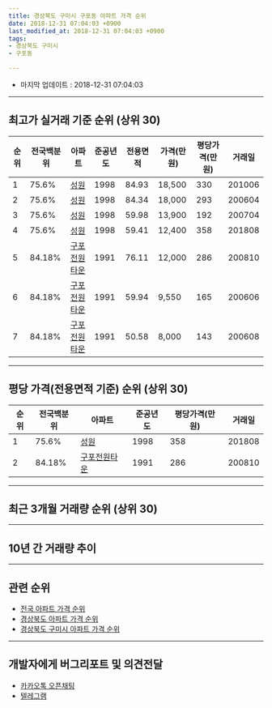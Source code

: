 ```yaml
---
title: 경상북도 구미시 구포동 아파트 가격 순위
date: 2018-12-31 07:04:03 +0900
last_modified_at: 2018-12-31 07:04:03 +0900
tags:
- 경상북도 구미시
- 구포동

---
```


* 마지막 업데이트 : 2018-12-31 07:04:03

---

## 최고가 실거래 기준 순위 (상위 30)


|순위|전국백분위|아파트|준공년도|전용면적|가격(만원)|평당가격(만원)|거래일|
|---|---|---|---|---|---|---|---|
|1|75.6%|[성원](https://search.naver.com/search.naver?query=%EA%B2%BD%EC%83%81%EB%B6%81%EB%8F%84+%EA%B5%AC%EB%AF%B8%EC%8B%9C+%EA%B5%AC%ED%8F%AC%EB%8F%99+%EC%84%B1%EC%9B%90)|1998|84.93|18,500|330|201006|
|2|75.6%|[성원](https://search.naver.com/search.naver?query=%EA%B2%BD%EC%83%81%EB%B6%81%EB%8F%84+%EA%B5%AC%EB%AF%B8%EC%8B%9C+%EA%B5%AC%ED%8F%AC%EB%8F%99+%EC%84%B1%EC%9B%90)|1998|84.34|18,000|293|200604|
|3|75.6%|[성원](https://search.naver.com/search.naver?query=%EA%B2%BD%EC%83%81%EB%B6%81%EB%8F%84+%EA%B5%AC%EB%AF%B8%EC%8B%9C+%EA%B5%AC%ED%8F%AC%EB%8F%99+%EC%84%B1%EC%9B%90)|1998|59.98|13,900|192|200704|
|4|75.6%|[성원](https://search.naver.com/search.naver?query=%EA%B2%BD%EC%83%81%EB%B6%81%EB%8F%84+%EA%B5%AC%EB%AF%B8%EC%8B%9C+%EA%B5%AC%ED%8F%AC%EB%8F%99+%EC%84%B1%EC%9B%90)|1998|59.41|12,400|358|201808|
|5|84.18%|[구포전원타운](https://search.naver.com/search.naver?query=%EA%B2%BD%EC%83%81%EB%B6%81%EB%8F%84+%EA%B5%AC%EB%AF%B8%EC%8B%9C+%EA%B5%AC%ED%8F%AC%EB%8F%99+%EA%B5%AC%ED%8F%AC%EC%A0%84%EC%9B%90%ED%83%80%EC%9A%B4)|1991|76.11|12,000|286|200810|
|6|84.18%|[구포전원타운](https://search.naver.com/search.naver?query=%EA%B2%BD%EC%83%81%EB%B6%81%EB%8F%84+%EA%B5%AC%EB%AF%B8%EC%8B%9C+%EA%B5%AC%ED%8F%AC%EB%8F%99+%EA%B5%AC%ED%8F%AC%EC%A0%84%EC%9B%90%ED%83%80%EC%9A%B4)|1991|59.94|9,550|165|200606|
|7|84.18%|[구포전원타운](https://search.naver.com/search.naver?query=%EA%B2%BD%EC%83%81%EB%B6%81%EB%8F%84+%EA%B5%AC%EB%AF%B8%EC%8B%9C+%EA%B5%AC%ED%8F%AC%EB%8F%99+%EA%B5%AC%ED%8F%AC%EC%A0%84%EC%9B%90%ED%83%80%EC%9A%B4)|1991|50.58|8,000|143|200608|


---

## 평당 가격(전용면적 기준) 순위 (상위 30)


|순위|전국백분위|아파트|준공년도|평당가격(만원)|거래일|
|---|---|---|---|---|---|
|1|75.6%|[성원](https://search.naver.com/search.naver?query=%EA%B2%BD%EC%83%81%EB%B6%81%EB%8F%84+%EA%B5%AC%EB%AF%B8%EC%8B%9C+%EA%B5%AC%ED%8F%AC%EB%8F%99+%EC%84%B1%EC%9B%90)|1998|358|201808|
|2|84.18%|[구포전원타운](https://search.naver.com/search.naver?query=%EA%B2%BD%EC%83%81%EB%B6%81%EB%8F%84+%EA%B5%AC%EB%AF%B8%EC%8B%9C+%EA%B5%AC%ED%8F%AC%EB%8F%99+%EA%B5%AC%ED%8F%AC%EC%A0%84%EC%9B%90%ED%83%80%EC%9A%B4)|1991|286|200810|


---

## 최근 3개월 거래량 순위 (상위 30)


<div style="width:100%;">
    <canvas id="deal_count_ranking" height="250"></canvas>
</div>


<script>
new Chart(document.getElementById("deal_count_ranking"), {
    type: 'horizontalBar',
    data: {
        labels: ['성원', '구포전원타운'],
        datasets: [{
            label: '실거래 수',
            data: [12, 6],
            borderColor: "rgba(255, 0, 128, 1)",
            backgroundColor: "rgba(255, 0, 128, 0.5)",
            fill: false,
        }]
    },
    options: {
        responsive: true,
        title: {
            display: true,
            text: '최근 3개월 거래량 순위'
        },
        tooltips: {
            mode: 'index',
            intersect: false,
            callbacks: {
                title: function(tooltipItems, data) {
                    return "실거래 수:";
                },
                label: function(tooltipItem, data) {
                    return data.labels[tooltipItem.index] + ": " + tooltipItem.xLabel;
                }
            }
        },
        hover: {
            mode: 'nearest',
            intersect: true
        },
        scales: {
            xAxes: [{
                display: true,
                scaleLabel: {
                    display: true,
                    labelString: '실거래 수'
                },
                ticks: {
                    suggestedMin: 0,
                }
            }],
            yAxes: [{
                display: true,
                ticks: {
                    autoSkip: false,
                    callback: function(value, index, values) {
                        if (value.length > 15)
                            return value.substr(0, 13) + "...";
                        else
                            return value;
                    }
                },
                scaleLabel: {
                    display: false,
                }
            }]
        }
    }
});

</script>


---

## 10년 간 거래량 추이


<div style="width:100%;">
    <canvas id="deal_progress" height="250"></canvas>
</div>

<script>
new Chart(document.getElementById("deal_progress"), {
    type: 'line',
    data: {
        labels: ['200812','200901','200902','200903','200904','200905','200906','200907','200908','200909','200910','200911','200912','201001','201002','201003','201004','201005','201006','201007','201008','201009','201010','201011','201012','201101','201102','201103','201104','201105','201106','201107','201108','201109','201110','201111','201112','201201','201202','201203','201204','201205','201206','201207','201208','201209','201210','201211','201212','201301','201302','201303','201304','201305','201306','201307','201308','201309','201310','201311','201312','201401','201402','201403','201404','201405','201406','201407','201408','201409','201410','201411','201412','201501','201502','201503','201504','201505','201506','201507','201508','201509','201510','201511','201512','201601','201602','201603','201604','201605','201606','201607','201608','201609','201610','201611','201612','201701','201702','201703','201704','201705','201706','201707','201708','201709','201710','201711','201712','201801','201802','201803','201804','201805','201806','201807','201808','201809','201810','201811','201812'],
        datasets: [{
            label: '실거래 수',
            pointRadius: 1,
            data: [4, 6, 6, 12, 6, 8, 6, 7, 9, 8, 10, 2, 8, 11, 7, 5, 8, 3, 11, 3, 19, 27, 31, 15, 53, 24, 10, 29, 32, 16, 24, 12, 17, 11, 15, 13, 19, 8, 10, 17, 11, 16, 8, 13, 11, 10, 15, 7, 12, 13, 8, 34, 21, 18, 9, 12, 6, 15, 14, 7, 8, 9, 14, 9, 9, 6, 13, 15, 11, 9, 11, 13, 9, 11, 6, 7, 8, 7, 11, 8, 9, 11, 13, 11, 8, 3, 6, 16, 7, 17, 10, 13, 15, 9, 8, 9, 11, 8, 9, 8, 8, 4, 9, 5, 6, 13, 9, 10, 4, 8, 8, 8, 9, 6, 6, 16, 12, 11, 11, 5, 2],
            borderColor: "rgba(255, 201, 14, 1)",
            backgroundColor: "rgba(255, 201, 14, 0.5)",
            fill: true,
        }]
    },
    options: {
        responsive: true,
        title: {
            display: true,
            text: '10년간 거래량 추이'
        },
        tooltips: {
            mode: 'index',
            intersect: false,
        },
        hover: {
            mode: 'nearest',
            intersect: true
        },
        scales: {
            xAxes: [{
                display: true,
                scaleLabel: {
                    display: true,
                    labelString: '년/월'
                }
            }],
            yAxes: [{
                display: true,
                ticks: {
                    suggestedMin: 0,
                },
                scaleLabel: {
                    display: true,
                    labelString: '실거래 수'
                }
            }]
        }
    }
});

</script>


---

## 관련 순위

- [전국 아파트 가격 순위](https://inasie.github.io/apt-ranking/전국)
- [경상북도 아파트 가격 순위](https://inasie.github.io/apt-ranking/경상북도)
- [경상북도 구미시 아파트 가격 순위](https://inasie.github.io/apt-ranking/경상북도-구미시)


---

## 개발자에게 버그리포트 및 의견전달

- [카카오톡 오픈채팅](https://open.kakao.com/o/gLJUAP4)
- [텔레그램](https://t.me/inasie)

